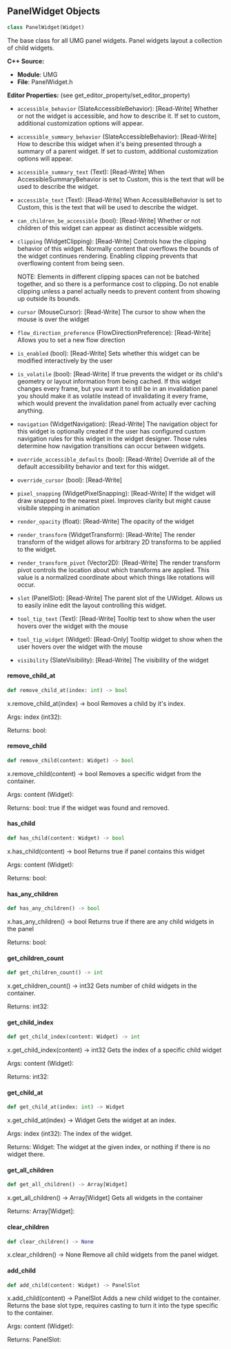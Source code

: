 ## PanelWidget Objects

```python
class PanelWidget(Widget)
```

The base class for all UMG panel widgets.  Panel widgets layout a collection of child widgets.

**C++ Source:**

- **Module**: UMG
- **File**: PanelWidget.h

**Editor Properties:** (see get_editor_property/set_editor_property)

- ``accessible_behavior`` (SlateAccessibleBehavior):  [Read-Write] Whether or not the widget is accessible, and how to describe it. If set to custom, additional customization options will appear.
- ``accessible_summary_behavior`` (SlateAccessibleBehavior):  [Read-Write] How to describe this widget when it's being presented through a summary of a parent widget. If set to custom, additional customization options will appear.
- ``accessible_summary_text`` (Text):  [Read-Write] When AccessibleSummaryBehavior is set to Custom, this is the text that will be used to describe the widget.
- ``accessible_text`` (Text):  [Read-Write] When AccessibleBehavior is set to Custom, this is the text that will be used to describe the widget.
- ``can_children_be_accessible`` (bool):  [Read-Write] Whether or not children of this widget can appear as distinct accessible widgets.
- ``clipping`` (WidgetClipping):  [Read-Write] Controls how the clipping behavior of this widget.  Normally content that overflows the
  bounds of the widget continues rendering.  Enabling clipping prevents that overflowing content
  from being seen.

  NOTE: Elements in different clipping spaces can not be batched together, and so there is a
  performance cost to clipping.  Do not enable clipping unless a panel actually needs to prevent
  content from showing up outside its bounds.
- ``cursor`` (MouseCursor):  [Read-Write] The cursor to show when the mouse is over the widget
- ``flow_direction_preference`` (FlowDirectionPreference):  [Read-Write] Allows you to set a new flow direction
- ``is_enabled`` (bool):  [Read-Write] Sets whether this widget can be modified interactively by the user
- ``is_volatile`` (bool):  [Read-Write] If true prevents the widget or its child's geometry or layout information from being cached.  If this widget
  changes every frame, but you want it to still be in an invalidation panel you should make it as volatile
  instead of invalidating it every frame, which would prevent the invalidation panel from actually
  ever caching anything.
- ``navigation`` (WidgetNavigation):  [Read-Write] The navigation object for this widget is optionally created if the user has configured custom
  navigation rules for this widget in the widget designer.  Those rules determine how navigation transitions
  can occur between widgets.
- ``override_accessible_defaults`` (bool):  [Read-Write] Override all of the default accessibility behavior and text for this widget.
- ``override_cursor`` (bool):  [Read-Write]
- ``pixel_snapping`` (WidgetPixelSnapping):  [Read-Write] If the widget will draw snapped to the nearest pixel.  Improves clarity but might cause visibile stepping in animation
- ``render_opacity`` (float):  [Read-Write] The opacity of the widget
- ``render_transform`` (WidgetTransform):  [Read-Write] The render transform of the widget allows for arbitrary 2D transforms to be applied to the widget.
- ``render_transform_pivot`` (Vector2D):  [Read-Write] The render transform pivot controls the location about which transforms are applied.
  This value is a normalized coordinate about which things like rotations will occur.
- ``slot`` (PanelSlot):  [Read-Write] The parent slot of the UWidget.  Allows us to easily inline edit the layout controlling this widget.
- ``tool_tip_text`` (Text):  [Read-Write] Tooltip text to show when the user hovers over the widget with the mouse
- ``tool_tip_widget`` (Widget):  [Read-Only] Tooltip widget to show when the user hovers over the widget with the mouse
- ``visibility`` (SlateVisibility):  [Read-Write] The visibility of the widget

<a id="unreal.PanelWidget.remove_child_at"></a>

#### remove_child_at

```python
def remove_child_at(index: int) -> bool
```

x.remove_child_at(index) -> bool
Removes a child by it's index.

Args:
    index (int32): 

Returns:
    bool:

<a id="unreal.PanelWidget.remove_child"></a>

#### remove_child

```python
def remove_child(content: Widget) -> bool
```

x.remove_child(content) -> bool
Removes a specific widget from the container.

Args:
    content (Widget): 

Returns:
    bool: true if the widget was found and removed.

<a id="unreal.PanelWidget.has_child"></a>

#### has_child

```python
def has_child(content: Widget) -> bool
```

x.has_child(content) -> bool
Returns true if panel contains this widget

Args:
    content (Widget): 

Returns:
    bool:

<a id="unreal.PanelWidget.has_any_children"></a>

#### has_any_children

```python
def has_any_children() -> bool
```

x.has_any_children() -> bool
Returns true if there are any child widgets in the panel

Returns:
    bool:

<a id="unreal.PanelWidget.get_children_count"></a>

#### get_children_count

```python
def get_children_count() -> int
```

x.get_children_count() -> int32
Gets number of child widgets in the container.

Returns:
    int32:

<a id="unreal.PanelWidget.get_child_index"></a>

#### get_child_index

```python
def get_child_index(content: Widget) -> int
```

x.get_child_index(content) -> int32
Gets the index of a specific child widget

Args:
    content (Widget): 

Returns:
    int32:

<a id="unreal.PanelWidget.get_child_at"></a>

#### get_child_at

```python
def get_child_at(index: int) -> Widget
```

x.get_child_at(index) -> Widget
Gets the widget at an index.

Args:
    index (int32): The index of the widget.

Returns:
    Widget: The widget at the given index, or nothing if there is no widget there.

<a id="unreal.PanelWidget.get_all_children"></a>

#### get_all_children

```python
def get_all_children() -> Array[Widget]
```

x.get_all_children() -> Array[Widget]
Gets all widgets in the container

Returns:
    Array[Widget]:

<a id="unreal.PanelWidget.clear_children"></a>

#### clear_children

```python
def clear_children() -> None
```

x.clear_children() -> None
Remove all child widgets from the panel widget.

<a id="unreal.PanelWidget.add_child"></a>

#### add_child

```python
def add_child(content: Widget) -> PanelSlot
```

x.add_child(content) -> PanelSlot
Adds a new child widget to the container.  Returns the base slot type,
requires casting to turn it into the type specific to the container.

Args:
    content (Widget): 

Returns:
    PanelSlot:

<a id="unreal.ContentWidget"></a>